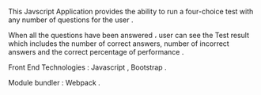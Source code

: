 This Javscript Application provides the ability to run a four-choice test with any number of questions for the user .

When all the questions have been answered ، user can see the Test result which includes the number of correct answers, number of incorrect answers and the correct percentage of performance .

Front End Technologies : Javascript , Bootstrap .

Module bundler : Webpack .